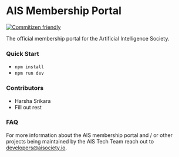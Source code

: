 # AIS Membership Portal

[![Commitizen friendly](https://img.shields.io/badge/commitizen-friendly-brightgreen.svg)](http://commitizen.github.io/cz-cli/)

The official membership portal for the Artificial Intelligence Society.
### Quick Start

 - `npm install`
 - `npm run dev`

### Contributors

 - Harsha Srikara
 - Fill out rest

### FAQ

For more information about the AIS membership portal and / or other projects being maintained by the AIS Tech Team reach out to [developers@aisociety.io](developers@aisociety.io).